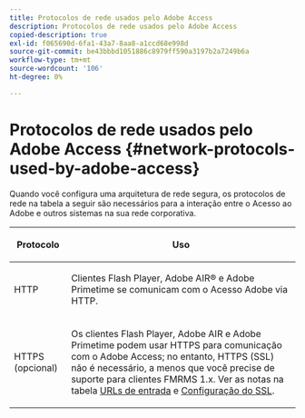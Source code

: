 ```yaml
---
title: Protocolos de rede usados pelo Adobe Access
description: Protocolos de rede usados pelo Adobe Access
copied-description: true
exl-id: f065690d-6fa1-43a7-8aa8-a1ccd68e998d
source-git-commit: be43bbbd1051886c8979ff590a3197b2a7249b6a
workflow-type: tm+mt
source-wordcount: '106'
ht-degree: 0%

---
```


# Protocolos de rede usados pelo Adobe Access {#network-protocols-used-by-adobe-access}

Quando você configura uma arquitetura de rede segura, os protocolos de rede na tabela a seguir são necessários para a interação entre o Acesso ao Adobe e outros sistemas na sua rede corporativa.

<table frame="all" colsep="1" rowsep="1" class="+ topic/table adobe-d/table " id="table-itc-33z-n4"> 
 <thead class="- topic/thead "> 
  <tr rowsep="1" class="- topic/row "> 
   <th colname="1" class="- topic/entry entry"> <p class="- topic/p ">Protocolo </p> </th> 
   <th colname="2" class="- topic/entry entry"> <p class="- topic/p ">Uso </p> </th> 
  </tr> 
 </thead>
 <tbody class="- topic/tbody "> 
  <tr rowsep="1" class="- topic/row "> 
   <td colname="1" class="- topic/entry "> <p class="- topic/p ">HTTP </p> </td> 
   <td colname="2" class="- topic/entry "> <p class="- topic/p ">Clientes Flash Player, Adobe AIR® e Adobe Primetime se comunicam com o Acesso Adobe via HTTP. </p> </td> 
  </tr> 
  <tr rowsep="0" class="- topic/row "> 
   <td colname="1" class="- topic/entry "> <p class="- topic/p ">HTTPS (opcional) </p> </td> 
   <td colname="2" class="- topic/entry "> <p class="- topic/p ">Os clientes Flash Player, Adobe AIR e Adobe Primetime podem usar HTTPS para comunicação com o Adobe Access; no entanto, HTTPS (SSL) não é necessário, a menos que você precise de suporte para clientes FMRMS 1.x. Ver as notas na tabela <a href="network-topology-firewall-rules.md" format="dita" scope="local"> URLs de entrada</a> e <a href="network-topology-nw-protocols.md"> Configuração do SSL</a>. </p> </td> 
  </tr> 
 </tbody> 
</table>
